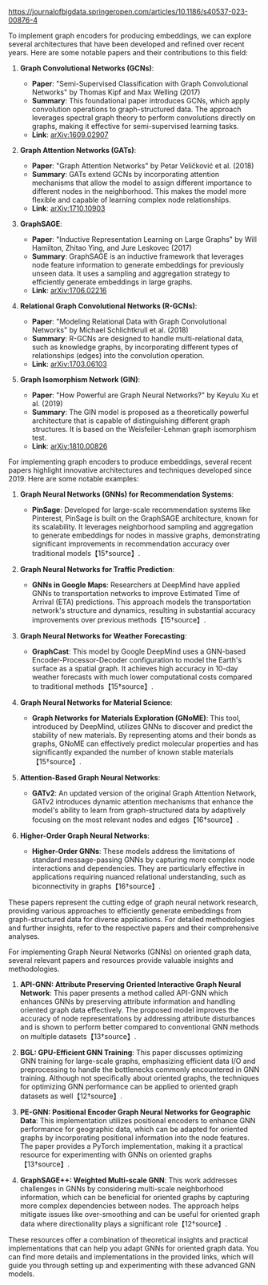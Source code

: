 https://journalofbigdata.springeropen.com/articles/10.1186/s40537-023-00876-4

To implement graph encoders for producing embeddings, we can explore several architectures that have been developed and refined over recent years. Here are some notable papers and their contributions to this field:

1. **Graph Convolutional Networks (GCNs)**:
   - **Paper**: "Semi-Supervised Classification with Graph Convolutional Networks" by Thomas Kipf and Max Welling (2017)
   - **Summary**: This foundational paper introduces GCNs, which apply convolution operations to graph-structured data. The approach leverages spectral graph theory to perform convolutions directly on graphs, making it effective for semi-supervised learning tasks.
   - **Link**: [arXiv:1609.02907](https://arxiv.org/abs/1609.02907)

2. **Graph Attention Networks (GATs)**:
   - **Paper**: "Graph Attention Networks" by Petar Veličković et al. (2018)
   - **Summary**: GATs extend GCNs by incorporating attention mechanisms that allow the model to assign different importance to different nodes in the neighborhood. This makes the model more flexible and capable of learning complex node relationships.
   - **Link**: [arXiv:1710.10903](https://arxiv.org/abs/1710.10903)

3. **GraphSAGE**:
   - **Paper**: "Inductive Representation Learning on Large Graphs" by Will Hamilton, Zhitao Ying, and Jure Leskovec (2017)
   - **Summary**: GraphSAGE is an inductive framework that leverages node feature information to generate embeddings for previously unseen data. It uses a sampling and aggregation strategy to efficiently generate embeddings in large graphs.
   - **Link**: [arXiv:1706.02216](https://arxiv.org/abs/1706.02216)

4. **Relational Graph Convolutional Networks (R-GCNs)**:
   - **Paper**: "Modeling Relational Data with Graph Convolutional Networks" by Michael Schlichtkrull et al. (2018)
   - **Summary**: R-GCNs are designed to handle multi-relational data, such as knowledge graphs, by incorporating different types of relationships (edges) into the convolution operation.
   - **Link**: [arXiv:1703.06103](https://arxiv.org/abs/1703.06103)

5. **Graph Isomorphism Network (GIN)**:
   - **Paper**: "How Powerful are Graph Neural Networks?" by Keyulu Xu et al. (2019)
   - **Summary**: The GIN model is proposed as a theoretically powerful architecture that is capable of distinguishing different graph structures. It is based on the Weisfeiler-Lehman graph isomorphism test.
   - **Link**: [arXiv:1810.00826](https://arxiv.org/abs/1810.00826)

For implementing graph encoders to produce embeddings, several recent papers highlight innovative architectures and techniques developed since 2019. Here are some notable examples:

1. **Graph Neural Networks (GNNs) for Recommendation Systems**:
   - **PinSage**: Developed for large-scale recommendation systems like Pinterest, PinSage is built on the GraphSAGE architecture, known for its scalability. It leverages neighborhood sampling and aggregation to generate embeddings for nodes in massive graphs, demonstrating significant improvements in recommendation accuracy over traditional models【15†source】.

2. **Graph Neural Networks for Traffic Prediction**:
   - **GNNs in Google Maps**: Researchers at DeepMind have applied GNNs to transportation networks to improve Estimated Time of Arrival (ETA) predictions. This approach models the transportation network's structure and dynamics, resulting in substantial accuracy improvements over previous methods【15†source】.

3. **Graph Neural Networks for Weather Forecasting**:
   - **GraphCast**: This model by Google DeepMind uses a GNN-based Encoder-Processor-Decoder configuration to model the Earth's surface as a spatial graph. It achieves high accuracy in 10-day weather forecasts with much lower computational costs compared to traditional methods【15†source】.

4. **Graph Neural Networks for Material Science**:
   - **Graph Networks for Materials Exploration (GNoME)**: This tool, introduced by DeepMind, utilizes GNNs to discover and predict the stability of new materials. By representing atoms and their bonds as graphs, GNoME can effectively predict molecular properties and has significantly expanded the number of known stable materials【15†source】.

5. **Attention-Based Graph Neural Networks**:
   - **GATv2**: An updated version of the original Graph Attention Network, GATv2 introduces dynamic attention mechanisms that enhance the model's ability to learn from graph-structured data by adaptively focusing on the most relevant nodes and edges【16†source】.

6. **Higher-Order Graph Neural Networks**:
   - **Higher-Order GNNs**: These models address the limitations of standard message-passing GNNs by capturing more complex node interactions and dependencies. They are particularly effective in applications requiring nuanced relational understanding, such as biconnectivity in graphs【16†source】.

These papers represent the cutting edge of graph neural network research, providing various approaches to efficiently generate embeddings from graph-structured data for diverse applications. For detailed methodologies and further insights, refer to the respective papers and their comprehensive analyses.


For implementing Graph Neural Networks (GNNs) on oriented graph data, several relevant papers and resources provide valuable insights and methodologies.

1. **API-GNN: Attribute Preserving Oriented Interactive Graph Neural Network**: This paper presents a method called API-GNN which enhances GNNs by preserving attribute information and handling oriented graph data effectively. The proposed model improves the accuracy of node representations by addressing attribute disturbances and is shown to perform better compared to conventional GNN methods on multiple datasets【13†source】.

2. **BGL: GPU-Efficient GNN Training**: This paper discusses optimizing GNN training for large-scale graphs, emphasizing efficient data I/O and preprocessing to handle the bottlenecks commonly encountered in GNN training. Although not specifically about oriented graphs, the techniques for optimizing GNN performance can be applied to oriented graph datasets as well【12†source】.

3. **PE-GNN: Positional Encoder Graph Neural Networks for Geographic Data**: This implementation utilizes positional encoders to enhance GNN performance for geographic data, which can be adapted for oriented graphs by incorporating positional information into the node features. The paper provides a PyTorch implementation, making it a practical resource for experimenting with GNNs on oriented graphs【13†source】.

4. **GraphSAGE++: Weighted Multi-scale GNN**: This work addresses challenges in GNNs by considering multi-scale neighborhood information, which can be beneficial for oriented graphs by capturing more complex dependencies between nodes. The approach helps mitigate issues like over-smoothing and can be useful for oriented graph data where directionality plays a significant role【12†source】.

These resources offer a combination of theoretical insights and practical implementations that can help you adapt GNNs for oriented graph data. You can find more details and implementations in the provided links, which will guide you through setting up and experimenting with these advanced GNN models.